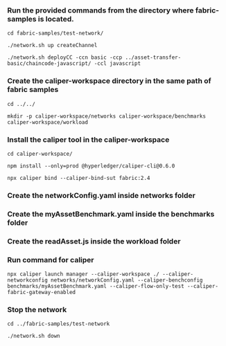 ### Run the provided commands from the directory where fabric-samples is located.
```
cd fabric-samples/test-network/
```
```
./network.sh up createChannel
```
```
./network.sh deployCC -ccn basic -ccp ../asset-transfer-basic/chaincode-javascript/ -ccl javascript
```

### Create the caliper-workspace directory in the same path of fabric samples

```
cd ../../
```
```
mkdir -p caliper-workspace/networks caliper-workspace/benchmarks caliper-workspace/workload
```

### Install the caliper tool in the caliper-workspace

```
cd caliper-workspace/
```
```
npm install --only=prod @hyperledger/caliper-cli@0.6.0
```
```
npx caliper bind --caliper-bind-sut fabric:2.4
```


### Create the networkConfig.yaml inside networks folder
### Create the myAssetBenchmark.yaml inside the benchmarks folder
### Create the readAsset.js inside the workload folder

### Run command for caliper 
```
npx caliper launch manager --caliper-workspace ./ --caliper-networkconfig networks/networkConfig.yaml --caliper-benchconfig benchmarks/myAssetBenchmark.yaml --caliper-flow-only-test --caliper-fabric-gateway-enabled
```

### Stop the network
```
cd ../fabric-samples/test-network

./network.sh down
```


